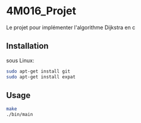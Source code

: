 # 4M016_Projet
Le projet pour implémenter l'algorithme Dijkstra en c

## Installation
sous Linux: 
```bash
sudo apt-get install git
sudo apt-get install expat
```

## Usage
```bash
make 
./bin/main
```
